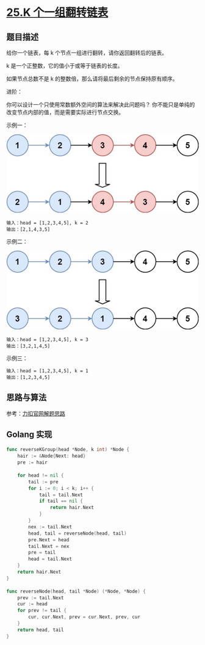 # [25.K 个一组翻转链表](https://leetcode-cn.com/problems/reverse-nodes-in-k-group/)

## 题目描述

给你一个链表，每 k 个节点一组进行翻转，请你返回翻转后的链表。

k 是一个正整数，它的值小于或等于链表的长度。

如果节点总数不是 k 的整数倍，那么请将最后剩余的节点保持原有顺序。

进阶：

你可以设计一个只使用常数额外空间的算法来解决此问题吗？
你不能只是单纯的改变节点内部的值，而是需要实际进行节点交换。

示例一：

![1](./images/reverse_ex1.jpeg)

```
输入：head = [1,2,3,4,5], k = 2
输出：[2,1,4,3,5]
```

示例二：

![2](./images/reverse_ex2.jpeg)

```
输入：head = [1,2,3,4,5], k = 3
输出：[3,2,1,4,5]
```

示例三：

```
输入：head = [1,2,3,4,5], k = 1
输出：[1,2,3,4,5]
```

## 思路与算法

参考：[力扣官网解题思路](https://leetcode-cn.com/problems/reverse-nodes-in-k-group/solution/k-ge-yi-zu-fan-zhuan-lian-biao-by-leetcode-solutio/)

## Golang 实现

```go
func reverseKGroup(head *Node, k int) *Node {
	hair := &Node{Next: head}
	pre := hair

	for head != nil {
		tail := pre
		for i := 0; i < k; i++ {
			tail = tail.Next
			if tail == nil {
				return hair.Next
			}
		}
		nex := tail.Next
		head, tail = reverseNode(head, tail)
		pre.Next = head
		tail.Next = nex
		pre = tail
		head = tail.Next
	}
	return hair.Next
}

func reverseNode(head, tail *Node) (*Node, *Node) {
	prev := tail.Next
	cur := head
	for prev != tail {
		cur, cur.Next, prev = cur.Next, prev, cur
	}
	return head, tail
}
```

